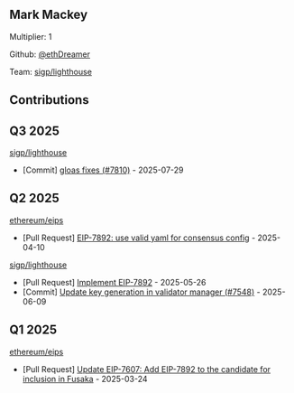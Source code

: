 
## Mark Mackey
Multiplier: 1

Github: [@ethDreamer](https://github.com/ethDreamer)

Team: [sigp/lighthouse](https://github.com/sigp/lighthouse/pulls?q=author%3AethDreamer)

## Contributions

## Q3 2025


[sigp/lighthouse](https://github.com/sigp/lighthouse)
* [Commit] [gloas fixes (#7810)](https://github.com/sigp/lighthouse/commit/723724a8222e0ff17792435be135a56fae9875e5) - 2025-07-29
## Q2 2025


[ethereum/eips](https://github.com/ethereum/eips)
* [Pull Request] [EIP-7892: use valid yaml for consensus config](https://github.com/ethereum/EIPs/pull/9619) - 2025-04-10

[sigp/lighthouse](https://github.com/sigp/lighthouse)
* [Pull Request] [Implement EIP-7892](https://github.com/sigp/lighthouse/pull/7521) - 2025-05-26
* [Commit] [Update key generation in validator manager (#7548)](https://github.com/sigp/lighthouse/commit/dcee76c0dc885b94807ef473f710ebad38502813) - 2025-06-09
## Q1 2025

[ethereum/eips](https://github.com/ethereum/eips)
* [Pull Request] [Update EIP-7607: Add EIP-7892 to the candidate for inclusion in Fusaka](https://github.com/ethereum/EIPs/pull/9525) - 2025-03-24
